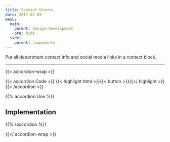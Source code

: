 ```yaml
---
title: Contact blocks
date: 2017-02-03
menu:
  main:
    parent: design-development
    pre: hide
  side:
    parent: components
---
```


Put all department contact info and social media links in a contact block.

---

{{< accordion-wrap >}}

{{< accordion Code >}}
  {{< highlight html >}}{{< button >}}{{</ highlight >}}
{{< /accordion >}}

{{% accordion Use %}}
## Implementation
{{% /accordion %}}

{{</ accordion-wrap >}}
